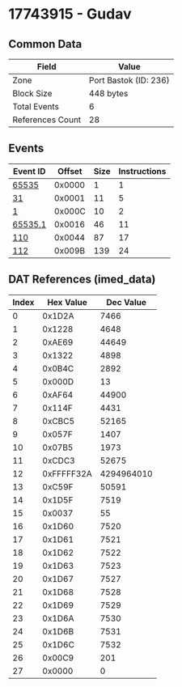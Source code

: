 # 17743915 - Gudav

## Common Data

| Field            | Value                 |
|------------------|-----------------------|
| Zone             | Port Bastok (ID: 236) |
| Block Size       | 448 bytes             |
| Total Events     | 6                     |
| References Count | 28                    |

## Events

| Event ID                | Offset   |   Size |   Instructions |
|-------------------------|----------|--------|----------------|
| [65535](./65535.md)     | 0x0000   |      1 |              1 |
| [31](./31.md)           | 0x0001   |     11 |              5 |
| [1](./1.md)             | 0x000C   |     10 |              2 |
| [65535.1](./65535.1.md) | 0x0016   |     46 |             11 |
| [110](./110.md)         | 0x0044   |     87 |             17 |
| [112](./112.md)         | 0x009B   |    139 |             24 |

## DAT References (imed_data)

|   Index | Hex Value   |   Dec Value |
|---------|-------------|-------------|
|       0 | 0x1D2A      |        7466 |
|       1 | 0x1228      |        4648 |
|       2 | 0xAE69      |       44649 |
|       3 | 0x1322      |        4898 |
|       4 | 0x0B4C      |        2892 |
|       5 | 0x000D      |          13 |
|       6 | 0xAF64      |       44900 |
|       7 | 0x114F      |        4431 |
|       8 | 0xCBC5      |       52165 |
|       9 | 0x057F      |        1407 |
|      10 | 0x07B5      |        1973 |
|      11 | 0xCDC3      |       52675 |
|      12 | 0xFFFFF32A  |  4294964010 |
|      13 | 0xC59F      |       50591 |
|      14 | 0x1D5F      |        7519 |
|      15 | 0x0037      |          55 |
|      16 | 0x1D60      |        7520 |
|      17 | 0x1D61      |        7521 |
|      18 | 0x1D62      |        7522 |
|      19 | 0x1D63      |        7523 |
|      20 | 0x1D67      |        7527 |
|      21 | 0x1D68      |        7528 |
|      22 | 0x1D69      |        7529 |
|      23 | 0x1D6A      |        7530 |
|      24 | 0x1D6B      |        7531 |
|      25 | 0x1D6C      |        7532 |
|      26 | 0x00C9      |         201 |
|      27 | 0x0000      |           0 |
